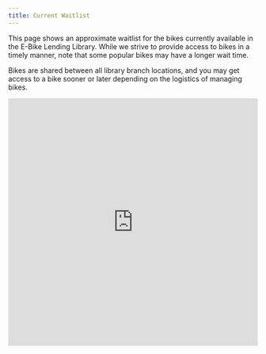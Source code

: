 ```yaml
---
title: Current Waitlist
---
```


This page shows an approximate waitlist for the bikes currently available in
the E-Bike Lending Library. While we strive to provide access to bikes in a
timely manner, note that some popular bikes may have a longer wait time.

Bikes are shared between all library branch locations, and you may get
access to a bike sooner or later depending on the logistics of managing
bikes.

<iframe src="https://docs.google.com/spreadsheets/d/e/2PACX-1vQEC2MUBQe3lhaSzN5rvbsnzc5DvHifYwiqc-ZIZHRjbBCboT9xACk_jq8JEtPvCw6foQlmTtiZ1Ykf/pubhtml?gid=361134601&amp;single=true&amp;widget=true&amp;headers=false" style="width:100%; height: 500px; border: 0px;"></iframe>
